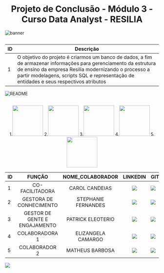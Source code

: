 
# <center>Projeto de Conclusão -  Módulo 3 - Curso Data Analyst - RESILIA</center>
![banner](https://user-images.githubusercontent.com/40433498/187897196-cfa4cc6c-5dd9-40eb-8045-d9648d57f1eb.gif)


## 

| ID | Descrição| 
|--- |--- |
| 1 | O objetivo do projeto é criarmos um banco de dados, a fim de armazenar informações para gerenciamento da estrutura de ensino da empresa Resilia modernizando o processo a partir modelagens, scripts SQL e representação de entidades e seus respectivos atributos|


![README](https://user-images.githubusercontent.com/40433498/188011915-1f4c26ea-b36e-40a4-84ea-8b01bfa0ce1f.png)


## 																	
 
<p align="center">
1.<img src="https://user-images.githubusercontent.com/40433498/188012361-03b2ecff-63ee-4222-b0a9-902a3f5d1745.jpeg" width="100" height="100" />
2.<img src="https://user-images.githubusercontent.com/40433498/188012457-50c3e6b4-7268-4912-98f9-114f384ddcb4.jpeg" width="100" height="100" />
3.<img src="https://user-images.githubusercontent.com/40433498/187958010-950ec5d5-371f-4cba-a54e-ce68d4723888.jpg" width="100" height="100" />
4.<img src="https://user-images.githubusercontent.com/40433498/187958001-5d8ffb87-118f-4e62-b56c-45b682a4371e.jpg" width="100" height="100" />
5.<img src="https://user-images.githubusercontent.com/40433498/187958006-e5b4740a-cf61-4b08-9b06-4dd1ae373d3d.jpg" width="100" height="100" />
</p>

|   ID   |      FUNÇÃO     |NOME_COLABORADOR|LINKEDIN|GITHUB|
|------ |:------: | :------: |:------: |------|
| 1 |CO-FACILITADORA|CAROL CANDEIAS|<a href="https://www.linkedin.com/in/carol-candeias-ba328216a/" target="_blank"> <img src="https://img.shields.io/badge/-Linkedin-0e76a8?style=flat-square&logo=Linkedin&logoColor=white&link=https://www.linkedin.com/in/amandaalvesres/"/> | <a href="https://github.com/CarolCandeias/" target="_blank"> <img src="https://img.shields.io/badge/GitHub-100000?style=for-the-badge&logo=github&logoColor=whiteelink=https://https://github.com/CarolCandeias/"/>|
| 2 |GESTORA DE CONHECIMENTO|STEPHANIE FERNANDES|<a href="https://www.linkedin.com/in/stephaniefernandes23/" target="_blank"> <img src="https://img.shields.io/badge/-Linkedin-0e76a8?style=flat-square&logo=Linkedin&logoColor=white&link=https://www.linkedin.com/in/amandaalvesres/"/>|<a href="#" alt="Github"> <a href="https://github.com/stefernandes23" target="_blank"> <img src="https://img.shields.io/badge/GitHub-100000?style=for-the-badge&logo=github&logoColor=whiteelink=https://https://github.com/CarolCandeias/"/>|
| 3 |GESTOR DE GENTE E ENGAJAMENTO|PATRICK ELEOTERIO|<a href="https://www.linkedin.com/in/patrickeleoterio/" target="_blank"> <img src="https://img.shields.io/badge/-Linkedin-0e76a8?style=flat-square&logo=Linkedin&logoColor=white&link=https://www.linkedin.com/in/amandaalvesres/"/>|<a href="#" alt="Github"> <a href="https://github.com/Eleoteriop" target="_blank"> <img src="https://img.shields.io/badge/GitHub-100000?style=for-the-badge&logo=github&logoColor=whiteelink=https://https://github.com/CarolCandeias/"/>|
| 4 |COLABORADORA 1|ELIZANGELA CAMARGO|<a href="https://www.linkedin.com/in/elizangela-camargo-3ab908144/" target="_blank"> <img src="https://img.shields.io/badge/-Linkedin-0e76a8?style=flat-square&logo=Linkedin&logoColor=white&link=https://www.linkedin.com/in/amandaalvesres/"/>|<a href="https://github.com/elizangela-camargo" target="_blank"> <img src="https://img.shields.io/badge/GitHub-100000?style=for-the-badge&logo=github&logoColor=whiteelink=https://https://github.com/CarolCandeias/"/>|
| 5 |COLABORADOR 2|MATHEUS BARBOSA|<a href="https://www.linkedin.com/in/matheusbarbosa-an%C3%A1lise-dados/" target="_blank"> <img src="https://img.shields.io/badge/-Linkedin-0e76a8?style=flat-square&logo=Linkedin&logoColor=white&link=https://www.linkedin.com/in/amandaalvesres/"/>| <a href="https://github.com/MatheusB2002" target="_blank"> <img src="https://img.shields.io/badge/GitHub-100000?style=for-the-badge&logo=github&logoColor=whiteelink=https://https://github.com/CarolCandeias/"/>|:

 <a href="https://www.canva.com/design/DAFJ5tPHc1s/GbaY0uj0y4cXI-wByXRzjw/view" target="_blank"> <img src="https://user-images.githubusercontent.com/40433498/188034809-3f53c075-1166-4a8e-a351-c036494a3e1d.png"/>
